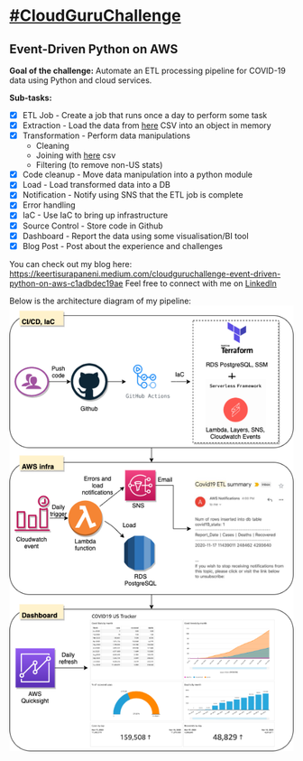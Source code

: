# [#CloudGuruChallenge](https://acloudguru.com/blog/engineering/cloudguruchallenge-python-aws-etl)

## Event-Driven Python on AWS

**Goal of the challenge:** Automate an ETL processing pipeline for COVID-19 data using Python and cloud services.

**Sub-tasks:**
- [x] ETL Job - Create a job that runs once a day to perform some task
- [x] Extraction - Load the data from [here](https://github.com/nytimes/covid-19-data/blob/master/us.csv?opt_id=oeu1598130766489r0.9183835738508552) CSV into an object in memory
- [x] Transformation - Perform data manipulations
    - Cleaning
    - Joining with [here](https://raw.githubusercontent.com/datasets/covid-19/master/data/time-series-19-covid-combined.csv?opt_id=oeu1598130766489r0.9183835738508552) csv
    - Filtering (to remove non-US stats)
- [x] Code cleanup - Move data manipulation into a python module
- [x] Load - Load transformed data into a DB
- [x] Notification - Notify using SNS that the ETL job is complete
- [x] Error handling
- [x] IaC - Use IaC to bring up infrastructure
- [x] Source Control - Store code in Github
- [x] Dashboard - Report the data using some visualisation/BI tool
- [x] Blog Post - Post about the experience and challenges

You can check out my blog here: https://keertisurapaneni.medium.com/cloudguruchallenge-event-driven-python-on-aws-c1adbdec19ae
Feel free to connect with me on [LinkedIn](https://www.linkedin.com/in/keerti-s-17629b74/)

Below is the architecture diagram of my pipeline:
![](images/CGC_ETL_Arch.png)


